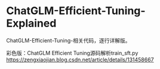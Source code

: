 # ChatGLM-Efficient-Tuning-Explained

ChatGLM-Efficient-Tuning-相关代码，逐行详解版。

彩色版：ChatGLM Efficient Tuning源码解析train_sft.py   https://zengxiaojian.blog.csdn.net/article/details/131458667
